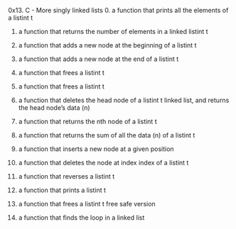 0x13. C - More singly linked lists
0.  a function that prints all the elements of a listint t

1. a function that returns the number of elements in a linked listint t

2.  a function that adds a new node at the beginning of a listint t

3.  a function that adds a new node at the end of a listint t

4. a function that frees a listint t

5. a function that frees a listint t

6. a function that deletes the head node of a listint t linked list, and returns the head node’s data (n)

7. a function that returns the nth node of a listint t

8. a function that returns the sum of all the data (n) of a listint t

9. a function that inserts a new node at a given position

10. a function that deletes the node at index index of a listint t

11. a function that reverses a listint t

12. a function that prints a listint t

13. a function that frees a listint t free safe version

14. a function that finds the loop in a linked list
